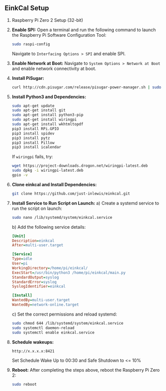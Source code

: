 ## EinkCal Setup
1. Raspberry Pi Zero 2 Setup (32-bit)
2. **Enable SPI:** Open a terminal and run the following command to launch the Raspberry Pi Software Configuration Tool:

    ```sh
    sudo raspi-config
    ```

    Navigate to `Interfacing Options > SPI` and enable SPI.

3. **Enable Network at Boot:** Navigate to `System Options > Network at Boot` and enable network connectivity at boot.

4. **Install PiSugar:**
    ```sh
    curl http://cdn.pisugar.com/release/pisugar-power-manager.sh | sudo bash
    ```

5. **Install Python3 and Dependencies:**
    ```sh
    sudo apt-get update
    sudo apt-get install git
    sudo apt-get install python3-pip
    sudo apt-get install wiringpi
    sudo apt-get install wkhtmltopdf
    pip3 install RPi.GPIO
    pip3 install spidev
    pip3 install pytz
    pip3 install Pillow
    pip3 install icalendar
    ```
    If `wiringpi` fails, try:
    ```sh
    wget https://project-downloads.drogon.net/wiringpi-latest.deb
    sudo dpkg -i wiringpi-latest.deb
    gpio -v
    ```

6. **Clone einkcal and Install Dependencies:**
    ```sh
    git clone https://github.com/just-inlewis/einkcal.git
    ```

7. **Install Service to Run Script on Launch:**
    a) Create a systemd service to run the script on launch:
    ```sh
    sudo nano /lib/systemd/system/einkcal.service
    ```

    b) Add the following service details:
    ```ini
    [Unit]
    Description=einkcal
    After=multi-user.target

    [Service]
    Type=idle
    User=pi
    WorkingDirectory=/home/pi/einkcal/
    ExecStart=/usr/bin/python3 /home/pi/einkcal/main.py
    StandardOutput=syslog
    StandardError=syslog
    SyslogIdentifier=einkcal

    [Install]
    WantedBy=multi-user.target
    WantedBy=network-online.target
    ```

    c) Set the correct permissions and reload systemd:
    ```sh
    sudo chmod 644 /lib/systemd/system/einkcal.service
    sudo systemctl daemon-reload
    sudo systemctl enable einkcal.service
    ```

8. **Schedule wakeups:**
    ```sh
    http://x.x.x.x:8421
    ```
    Set Schedule Wake Up to 00:30 and Safe Shutdown to <= 10%
    
9. **Reboot:**
    After completing the steps above, reboot the Raspberry Pi Zero 2:
    ```sh
    sudo reboot
    ```
